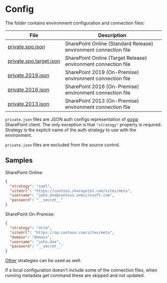# Config

The folder contains environment configuration and connection files:

File | Description
-----|------------
[private.spo.json](./private.spo.json) | SharePoint Online (Standard Release) environment connection file
[private.spo.target.json](./private.spo.target.json) | SharePoint Online (Target Release) environment connection file
[private.2019.json](./private.2019.json) | SharePoint 2019 (On-Premise) environment connection file
[private.2016.json](./private.2016.json) | SharePoint 2016 (On-Premise) environment connection file
[private.2013.json](./private.2013.json) | SharePoint 2013 (On-Premise) environment connection file

`private.json` files are JSON auth configs representation of [gosip](https://github.com/koltyakov/gosip) SharePoint client. The only exception is that `"strategy"` property is required. Strategy is the explicit name of the auth strategy to use with the environment.

`private.json` files are excluded from the source control.

## Samples

SharePoint Online:

```json
{
  "strategy": "saml",
  "siteUrl": "https://contoso.sharepoint.com/sites/meta",
  "username": "john.doe@contoso.onmicrosoft.com",
  "password": "__secret__"
}
```

SharePoint On-Premise:

```json
{
  "strategy": "ntlm",
  "siteUrl": "https://sp.contoso.com/sites/meta",
  "domain": "domain",
  "username": "john.doe",
  "password": "__secret__"
}
```

[Other](https://go.spflow.com/auth/overview) strategies can be used as well.

If a local configuration doesn't include some of the connection files, when running metadata get command these are skipped and not updated.